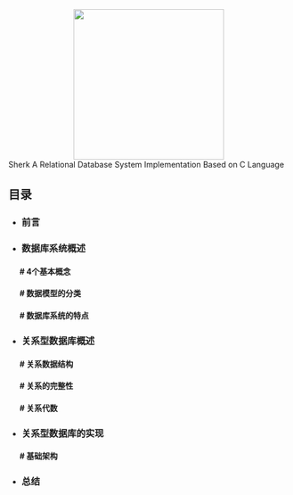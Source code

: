 <img width="270px" src="https://github.com/Lvsi-China/Sherk/raw/master/extra/image/sherk.jpeg" style="margin: 0 auto;display: block;">
Sherk
A Relational Database System Implementation Based on C Language

## 目录

- ### 前言

- ### 数据库系统概述

#### &nbsp;&nbsp;&nbsp;&nbsp;&nbsp; # 4个基本概念
#### &nbsp;&nbsp;&nbsp;&nbsp;&nbsp; # 数据模型的分类
#### &nbsp;&nbsp;&nbsp;&nbsp;&nbsp; # 数据库系统的特点


- ### 关系型数据库概述

#### &nbsp;&nbsp;&nbsp;&nbsp;&nbsp; # 关系数据结构
#### &nbsp;&nbsp;&nbsp;&nbsp;&nbsp; # 关系的完整性
#### &nbsp;&nbsp;&nbsp;&nbsp;&nbsp; # 关系代数


- ### 关系型数据库的实现
#### &nbsp;&nbsp;&nbsp;&nbsp;&nbsp; # 基础架构

- ### 总结
